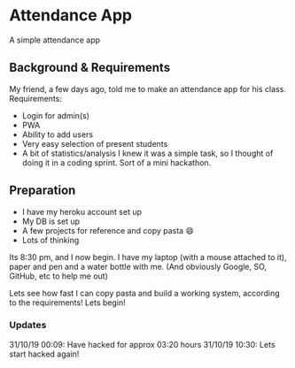 # Attendance App
A simple attendance app

## Background & Requirements
My friend, a few days ago, told me to make an attendance app for his class.  
Requirements:  
* Login for admin(s)
* PWA
* Ability to add users
* Very easy selection of present students
* A bit of statistics/analysis
I knew it was a simple task, so I thought of doing it in a coding sprint. Sort of a mini hackathon.


## Preparation
* I have my heroku account set up
* My DB is set up
* A few projects for reference and copy pasta :smile:
* Lots of thinking

Its 8:30 pm, and I now begin. I have my laptop (with a mouse attached to it), paper and pen and a water bottle with me. (And obviously Google, SO, GitHub, etc to help me out)

Lets see how fast I can copy pasta and build a working system, according to the requirements!
Lets begin!

### Updates
31/10/19 00:09: Have hacked for approx 03:20 hours
31/10/19 10:30: Lets start hacked again!
